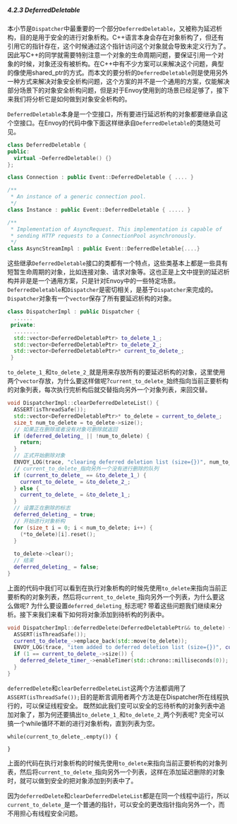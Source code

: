 ##### 4.2.3 DeferredDeletable

​	本小节是`Dispatcher`中最重要的一个部分`DeferredDeletable`，又被称为延迟析构，目的是用于安全的进行对象析构。C++语言本身会存在对象析构了，但还有引用它的指针存在，这个时候通过这个指针访问这个对象就会导致未定义行为了。因此写C++的同学就需要特别注意一个对象的生命周期问题，要保证引用一个对象的时候，对象还没有被析构。在C++中有不少方案可以来解决这个问题，典型的像使用shared_ptr的方式。而本文的要分析的`DeferredDeletable`则是使用另外一种方式来解决对象安全析构问题，这个方案的并不是一个通用的方案，仅能解决部分场景下的对象安全析构问题，但是对于Envoy使用到的场景已经足够了，接下来我们将分析它是如何做到对象安全析构的。

​	`DeferredDeletable`本身是一个空接口，所有要进行延迟析构的对象都要继承自这个空接口。在Envoy的代码中像下面这样继承自`DeferredDeletable`的类随处可见。

```cpp
class DeferredDeletable {
public:
  virtual ~DeferredDeletable() {}
};

class Connection : public Event::DeferredDeletable { .... }

/**
 * An instance of a generic connection pool.
 */
class Instance : public Event::DeferredDeletable { ..... }

/**
 * Implementation of AsyncRequest. This implementation is capable of 
 * sending HTTP requests to a ConnectionPool asynchronously.
 */
class AsyncStreamImpl : public Event::DeferredDeletable{....}
```

​		这些继承`DeferredDeletable`接口的类都有一个特点，这些类基本上都是一些具有短暂生命周期的对象，比如连接对象、请求对象等。这也正是上文中提到的延迟析构并非是是一个通用方案，只是针对Envoy中的一些特定场景。`DeferredDeletable`和`Dispatcher`是密切相关，是基于`Dispatcher`来完成的。`Dispatcher`对象有一个`vector`保存了所有要延迟析构的对象。

```cpp
class DispatcherImpl : public Dispatcher {
  ......
 private:
  ........
  std::vector<DeferredDeletablePtr> to_delete_1_;
  std::vector<DeferredDeletablePtr> to_delete_2_;
  std::vector<DeferredDeletablePtr>* current_to_delete_;
 }
```

​	`to_delete_1_`和`to_delete_2_`就是用来存放所有的要延迟析构的对象，这里使用两个`vector`存放，为什么要这样做呢?`current_to_delete_`始终指向当前正要析构的对象列表，每次执行完析构后就交替指向另外一个对象列表，来回交替。

```cpp
void DispatcherImpl::clearDeferredDeleteList() {
  ASSERT(isThreadSafe());
  std::vector<DeferredDeletablePtr>* to_delete = current_to_delete_;
  size_t num_to_delete = to_delete->size();
  // 如果正在删除或者没有对象可删除就返回
  if (deferred_deleting_ || !num_to_delete) {
    return;
  }
  // 正式开始删除对象
  ENVOY_LOG(trace, "clearing deferred deletion list (size={})", num_to_delete);
  // current_to_delete_指向另外一个没有进行删除的队列
  if (current_to_delete_ == &to_delete_1_) {
    current_to_delete_ = &to_delete_2_;
  } else {
    current_to_delete_ = &to_delete_1_;
  }
  // 设置正在删除的标志
  deferred_deleting_ = true;
  // 开始进行对象析构
  for (size_t i = 0; i < num_to_delete; i++) {
    (*to_delete)[i].reset();
  }
	
  to_delete->clear();
  // 结束
  deferred_deleting_ = false;
}
```

​	上面的代码中我们可以看到在执行对象析构的时候先使用`to_delete`来指向当前正要析构的对象列表，然后将`current_to_delete_`指向另外一个列表，为什么要这么做呢?  为什么要设置`deferred_deleting_`标志呢? 带着这些问题我们继续来分析。接下来我们来看下如何将对象添加到待析构的列表中。

```cpp
void DispatcherImpl::deferredDelete(DeferredDeletablePtr&& to_delete) {
  ASSERT(isThreadSafe());
  current_to_delete_->emplace_back(std::move(to_delete));
  ENVOY_LOG(trace, "item added to deferred deletion list (size={})", current_to_delete_->size());
  if (1 == current_to_delete_->size()) {
    deferred_delete_timer_->enableTimer(std::chrono::milliseconds(0));
  }
}
```

`deferredDelete`和`clearDeferredDeleteList`这两个方法都调用了` ASSERT(isThreadSafe());`目的是断言调用者两个方法是在Dispatcher所在线程执行的，可以保证线程安全。 既然如此我们变可以安全的忘待析构的对象列表中追加对象了，那为何还要搞出`to_delete_1_`和`to_delete_2_`两个列表呢?  完全可以搞一个while循环不断的进行对象析构，直到列表为空。

```
while(current_to_delete_.empty()) {

}
```







上面的代码在执行对象析构的时候先使用`to_delete`来指向当前正要析构的对象列表，然后将`current_to_delete_`指向另外一个列表，这样在添加延迟删除的对象时，就可以做到安全的把对象添加到列表中了。



因为`deferredDelete`和`clearDeferredDeleteList`都是在同一个线程中运行，所以`current_to_delete_`是一个普通的指针，可以安全的更改指针指向另外一个，而不用担心有线程安全问题。

​	

